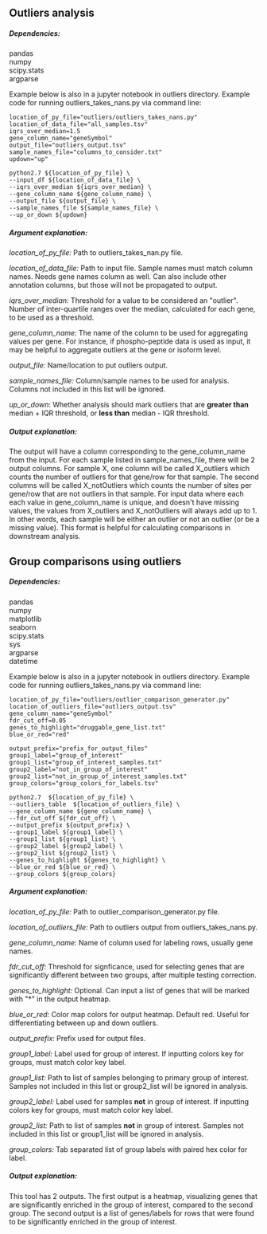 ## Outliers analysis  
##### Dependencies:
pandas  
numpy  
scipy.stats  
argparse  

Example below is also in a jupyter notebook in outliers directory. 
Example code for running outliers_takes_nans.py via command line:

```
location_of_py_file="outliers/outliers_takes_nans.py"
location_of_data_file="all_samples.tsv"
iqrs_over_median=1.5
gene_column_name="geneSymbol"
output_file="outliers_output.tsv"
sample_names_file="columns_to_consider.txt"
updown="up"

python2.7 ${location_of_py_file} \
--input_df ${location_of_data_file} \
--iqrs_over_median ${iqrs_over_median} \
--gene_column_name ${gene_column_name} \
--output_file ${output_file} \
--sample_names_file ${sample_names_file} \
--up_or_down ${updown}
```

##### Argument explanation:
*location_of_py_file:* Path to outliers_takes_nan.py file. 

*location_of_data_file:* Path to input file. Sample names must match column names. Needs gene names column as well. Can also include other annotation columns, but those will not be propagated to output.  

*iqrs_over_median:* Threshold for a value to be considered an "outlier". Number of inter-quartile ranges over the median, calculated for each gene, to be used as a threshold.  

*gene_column_name:* The name of the column to be used for aggregating values per gene. For instance, if phospho-peptide data is used as input, it may be helpful to aggregate outliers at the gene or isoform level.  

*output_file:* Name/location to put outliers output.   

*sample_names_file:* Column/sample names to be used for analysis. Columns not included in this list will be ignored.   

*up_or_down*: Whether analysis should mark outliers that are **greater than** median + IQR threshold, or **less than** median - IQR threshold.  

##### Output explanation:
The output will have a column corresponding to the gene_column_name from the input. For each sample listed in sample_names_file, there will be 2 output columns. For sample X, one column will be called X_outliers which counts the number of outliers for that gene/row for that sample. The second columns will be called X_notOutliers which counts the number of sites per gene/row that are not outliers in that sample. For input data where each each value in gene_column_name is unique, and doesn't have missing values, the values from X_outliers and X_notOutliers will always add up to 1. In other words, each sample will be either an outlier or not an outlier (or be a missing value). This format is helpful for calculating comparisons in downstream analysis. 


## Group comparisons using outliers

##### Dependencies:
pandas  
numpy  
matplotlib  
seaborn  
scipy.stats  
sys  
argparse  
datetime  

Example below is also in a jupyter notebook in outliers directory. 
Example code for running outliers_takes_nans.py via command line:

```
location_of_py_file="outliers/outlier_comparison_generator.py"
location_of_outliers_file="outliers_output.tsv"
gene_column_name="geneSymbol"
fdr_cut_off=0.05
genes_to_highlight="druggable_gene_list.txt"
blue_or_red="red"

output_prefix="prefix_for_output_files"
group1_label="group_of_interest"
group1_list="group_of_interest_samples.txt"
group2_label="not_in_group_of_interest"
group2_list="not_in_group_of_interest_samples.txt"
group_colors="group_colors_for_labels.tsv"

python2.7  ${location_of_py_file} \
--outliers_table  ${location_of_outliers_file} \
--gene_column_name ${gene_column_name} \
--fdr_cut_off ${fdr_cut_off} \
--output_prefix ${output_prefix} \
--group1_label ${group1_label} \
--group1_list ${group1_list} \
--group2_label ${group2_label} \
--group2_list ${group2_list} \
--genes_to_highlight ${genes_to_highlight} \
--blue_or_red ${blue_or_red} \
--group_colors ${group_colors}
```

##### Argument explanation:
*location_of_py_file:* Path to outlier_comparison_generator.py file.  

*location_of_outliers_file:* Path to outliers output from outliers_takes_nans.py.  

*gene_column_name:* Name of column used for labeling rows, usually gene names. 

*fdr_cut_off:* Threshold for signficance, used for selecting genes that are significantly different between two groups, after multiple testing correction.  

*genes_to_highlight:* Optional. Can input a list of genes that will be marked with "\*" in the output heatmap.  

*blue_or_red:* Color map colors for output heatmap. Default red. Useful for differentiating between up and down outliers. 

*output_prefix:* Prefix used for output files. 

*group1_label:* Label used for group of interest. If inputting colors key for groups, must match color key label.  

*group1_list:* Path to list of samples belonging to primary group of interest. Samples not included in this list or group2_list will be ignored in analysis. 

*group2_label:* Label used for samples **not** in group of interest. If inputting colors key for groups, must match color key label.  

*group2_list:* Path to list of samples **not** in group of interest. Samples not included in this list or group1_list will be ignored in analysis.  

*group_colors:* Tab separated list of group labels with paired hex color for label. 

##### Output explanation:
This tool has 2 outputs. The first output is a heatmap, visualizing genes that are significantly enriched in the group of interest, compared to the second group. The second output is a list of genes/labels for rows that were found to be significantly enriched in the group of interest. 

